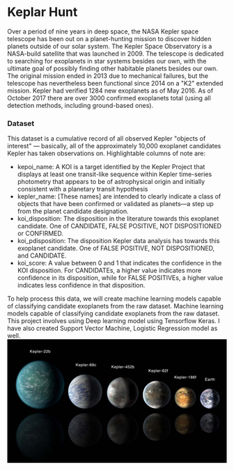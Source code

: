 # Keplar Hunt
Over a period of nine years in deep space, the NASA Kepler space telescope has been out on a planet-hunting mission to discover hidden planets outside of our solar system. The Kepler Space Observatory is a NASA-build satellite that was launched in 2009. The telescope is dedicated to searching for exoplanets in star systems besides our own, with the ultimate goal of possibly finding other habitable planets besides our own. The original mission ended in 2013 due to mechanical failures, but the telescope has nevertheless been functional since 2014 on a "K2" extended mission.
Kepler had verified 1284 new exoplanets as of May 2016. As of October 2017 there are over 3000 confirmed exoplanets total (using all detection methods, including ground-based ones).


### Dataset

This dataset is a cumulative record of all observed Kepler "objects of interest" — basically, all of the approximately 10,000 exoplanet candidates Kepler has taken observations on. Highlightable columns of note are:

- kepoi_name: A KOI is a target identified by the Kepler Project that displays at least one transit-like sequence within Kepler time-series photometry that appears to be of astrophysical origin and initially consistent with a planetary transit hypothesis
- kepler_name: [These names] are intended to clearly indicate a class of objects that have been confirmed or validated as planets—a step up from the planet candidate designation.
- koi_disposition: The disposition in the literature towards this exoplanet candidate. One of CANDIDATE, FALSE POSITIVE, NOT DISPOSITIONED or CONFIRMED.
- koi_pdisposition: The disposition Kepler data analysis has towards this exoplanet candidate. One of FALSE POSITIVE, NOT DISPOSITIONED, and CANDIDATE.
- koi_score: A value between 0 and 1 that indicates the confidence in the KOI disposition. For CANDIDATEs, a higher value indicates more confidence in its disposition, while for FALSE POSITIVEs, a higher value indicates less confidence in that disposition.

To help process this data, we will create machine learning models capable of classifying candidate exoplanets from the raw dataset. Machine learning models capable of classifying candidate exoplanets from the raw dataset. This project involves using Deep learning model using Tensorflow Keras. I have also created Support Vector Machine, Logistic Regression model as well.
![Keplar](https://github.com/Yogi-DS/Portfolio-Projects/blob/main/keplar-hunt/Images/exoplanets.jpg)
